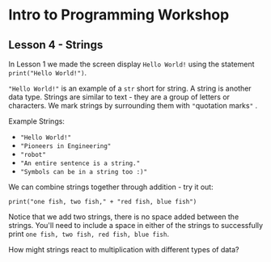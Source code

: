 # Intro to Programming Workshop

## Lesson 4 - Strings

In Lesson 1 we made the screen display `Hello World!` using the statement `print("Hello World!")`. 

`"Hello World!"` is an example of a `str` short for string. A string is another data type. Strings are similar to text - they are a group of letters or characters. We mark strings by surrounding them with `"`quotation marks`"` .

Example Strings:

* `"Hello World!"`
* `"Pioneers in Engineering"`
* `"robot"`
* `"An entire sentence is a string."`
* `"Symbols can be in a string too :)"`

We can combine strings together through addition - try it out:

    print("one fish, two fish," + "red fish, blue fish")

Notice that we add two strings, there is no space added between the strings. You'll need to include a space in either of the strings to successfully print `one fish, two fish, red fish, blue fish`.

How might strings react to multiplication with different types of data?
